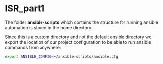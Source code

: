 # ISR_part1

The folder **ansible-scripts** which contains the structure for running ansible automation is stored in the home directory. 

Since this is a custom directory and not the default ansible directory we export the location of our project configuration to be able to run ansible commands from anywhere:

```bash
export ANSIBLE_CONFIG=~/ansible-scripts/ansible.cfg
```
